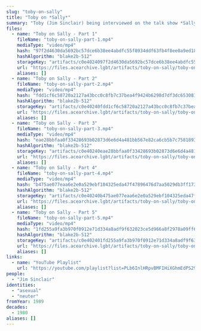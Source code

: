 ```yaml
---
slug: "toby-on-sally"
title: "Toby on *Sally*"
summary: "Toby (Jim Sinclair) being interviewed on the talk show *Sally*"
files:
  - name: "Toby on Sally - Part 1"
    fileName: "toby-on-sally-part-1.mp4"
    mediaType: "video/mp4"
    hash: "97f2d4630da5692bc57dce6b38ee4abdfc55f8934ddf63fb4f8ee0a9ed18e6af241e7321855e3d9eaa3bdb2fddc9d0d0da84b43c0a7f1f719878fef0e050a4ca"
    hashAlgorithm: "blake2b-512"
    storageKey: "artifacts/c0e4024097f2d4630da5692bc57dce6b38ee4abdfc55f8934ddf63fb4f8ee0a9ed18e6af241e7321855e3d9eaa3bdb2fddc9d0d0da84b43c0a7f1f719878fef0e050a4ca"
    url: "https://files.acearchive.lgbt/artifacts/toby-on-sally/toby-on-sally-part-1.mp4"
    aliases: []
  - name: "Toby on Sally - Part 2"
    fileName: "toby-on-sally-part-2.mp4"
    mediaType: "video/mp4"
    hash: "fdd1cf6c58720a2127a43bcc0c8fb7c37bea4f9424b6298d7df3dc653081731098458bf6a36f7647e010d723966c816e340f8219d91132e3742424496dc37cbf"
    hashAlgorithm: "blake2b-512"
    storageKey: "artifacts/c0e40240fdd1cf6c58720a2127a43bcc0c8fb7c37bea4f9424b6298d7df3dc653081731098458bf6a36f7647e010d723966c816e340f8219d91132e3742424496dc37cbf"
    url: "https://files.acearchive.lgbt/artifacts/toby-on-sally/toby-on-sally-part-2.mp4"
    aliases: []
  - name: "Toby on Sally - Part 3"
    fileName: "toby-on-sally-part-3.mp4"
    mediaType: "video/mp4"
    hash: "eae28bbfaa0f33428693b02873d6e6d4a481bb567e82ca6cb5b7c7581893718cabfafbfc7ddb8e1975cec5201bd90f73a38b1321a2f2d9e6389d3b4afd0797fb"
    hashAlgorithm: "blake2b-512"
    storageKey: "artifacts/c0e40240eae28bbfaa0f33428693b02873d6e6d4a481bb567e82ca6cb5b7c7581893718cabfafbfc7ddb8e1975cec5201bd90f73a38b1321a2f2d9e6389d3b4afd0797fb"
    url: "https://files.acearchive.lgbt/artifacts/toby-on-sally/toby-on-sally-part-3.mp4"
    aliases: []
  - name: "Toby on Sally - Part 4"
    fileName: "toby-on-sally-part-4.mp4"
    mediaType: "video/mp4"
    hash: "b475ae077eaa6e2e0a529ebf104325eda47f47896476d7aa5029db3ff1737b952af9f43f092f24cc66aa45768d6f702399fe615f92bd2f91861ee6cac65497f1"
    hashAlgorithm: "blake2b-512"
    storageKey: "artifacts/c0e40240b475ae077eaa6e2e0a529ebf104325eda47f47896476d7aa5029db3ff1737b952af9f43f092f24cc66aa45768d6f702399fe615f92bd2f91861ee6cac65497f1"
    url: "https://files.acearchive.lgbt/artifacts/toby-on-sally/toby-on-sally-part-4.mp4"
    aliases: []
  - name: "Toby on Sally - Part 5"
    fileName: "toby-on-sally-part-5.mp4"
    mediaType: "video/mp4"
    hash: "1fd255a9fa3b970f0912e71d334a8adf9f632023ce5d966a8f2978a09ff6c12ed2d0c75ed0a7e6deed4d733f06bbec450c2d6c545a97e4a419985f2db69c21eb"
    hashAlgorithm: "blake2b-512"
    storageKey: "artifacts/c0e402401fd255a9fa3b970f0912e71d334a8adf9f632023ce5d966a8f2978a09ff6c12ed2d0c75ed0a7e6deed4d733f06bbec450c2d6c545a97e4a419985f2db69c21eb"
    url: "https://files.acearchive.lgbt/artifacts/toby-on-sally/toby-on-sally-part-5.mp4"
    aliases: []
links:
  - name: "YouTube Playlist"
    url: "https://youtube.com/playlist?list=PLb6InlHRpvBMFIHiXGhmEdPS29DE5Q58d"
people:
  - "Jim Sinclair"
identities:
  - "asexual"
  - "neuter"
fromYear: 1989
decades:
  - 1980
aliases: []
---
```

